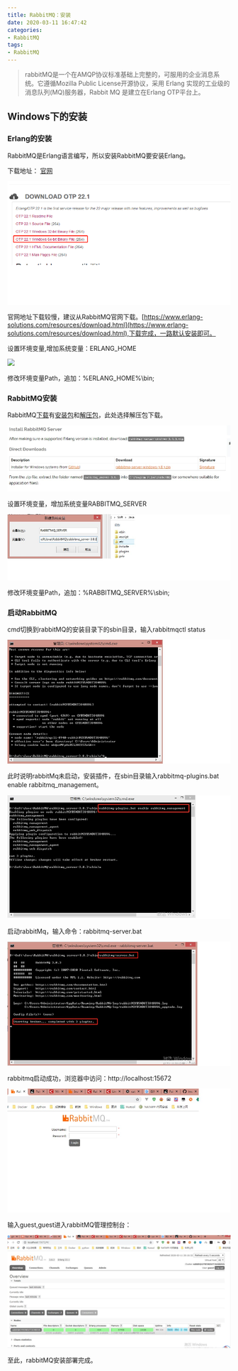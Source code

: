 ```yaml
---
title: RabbitMQ：安装
date: 2020-03-11 16:47:42
categories:
- RabbitMQ
tags:
- RabbitMQ
---
```


> rabbitMQ是一个在AMQP协议标准基础上完整的，可服用的企业消息系统。它遵循Mozilla Public 
> License开源协议，采用 Erlang 实现的工业级的消息队列(MQ)服务器，Rabbit MQ 是建立在Erlang OTP平台上。

## Windows下的安装

### Erlang的安装

 RabbitMQ是Erlang语言编写，所以安装RabbitMQ要安装Erlang。

 下载地址： [官网](http://www.erlang.org/downloads)

 ![](https://github.com/maruoci/images/blob/master/Java/RabbitMQ/mq-setup-01.png)

 官网地址下载较慢，建议从RabbitMQ官网下载。[https://www.erlang-solutions.com/resources/download.html](https://www.erlang-solutions.com/resources/download.html),下载完成，一路默认安装即可。
 
 设置环境变量,增加系统变量：ERLANG_HOME
 
 ![](https://github.com/maruoci/images/blob/master/Java/RabbitMQ/mq-setup-01.jpg)
 
 修改环境变量Path，追加：%ERLANG_HOME%\bin;

### RabbitMQ安装

 RabbitMQ[下载](http://www.rabbitmq.com/download.html)有[安装包](http://www.rabbitmq.com/install-windows.html)和[解压包](http://www.rabbitmq.com/install-windows-manual.html)，此处选择解压包下载。

 ![](https://github.com/maruoci/images/blob/master/Java/RabbitMQ/mq-setup-03.jpg)

 设置环境变量，增加系统变量RABBITMQ_SERVER
 
 ![](https://github.com/maruoci/images/blob/master/Java/RabbitMQ/mq-setup-04.jpg)
 
 修改环境变量Path，追加：%RABBITMQ_SERVER%\sbin;
 
### 启动RabbitMQ

 cmd切换到rabbitMQ的安装目录下的sbin目录，输入rabbitmqctl status
 
 ![](https://github.com/maruoci/images/blob/master/Java/RabbitMQ/mq-setup-05.jpg)
 
 此时说明rabbitMq未启动，安装插件，在sbin目录输入rabbitmq-plugins.bat enable rabbitmq_management。
 
 ![](https://github.com/maruoci/images/blob/master/Java/RabbitMQ/mq-setup-06.jpg)
  
 启动rabbitMq，输入命令：rabbitmq-server.bat

 ![](https://github.com/maruoci/images/blob/master/Java/RabbitMQ/mq-setup-07.jpg)
 
 rabbitmq启动成功，浏览器中访问：http://localhost:15672
 
 ![](https://github.com/maruoci/images/blob/master/Java/RabbitMQ/mq-setup-08.jpg)
 
 输入guest,guest进入rabbitMQ管理控制台：
 
 ![](https://github.com/maruoci/images/blob/master/Java/RabbitMQ/mq-setup-09.jpg)
 
 至此，rabbitMQ安装部署完成。
 
 
 